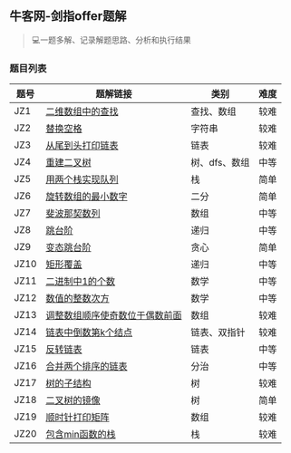 ## 牛客网-剑指offer题解

> 💻一题多解、记录解题思路、分析和执行结果

### 题目列表

| 题号 | 题解链接 | 类别 | 难度 |
| ---- | ---- | ----| ----| 
| JZ1 | [二维数组中的查找](https://github.com/huangjianxian/Nowcoder-SwordForOffer/blob/master/JZ-OFFER/%E7%AC%AC%E4%B8%80%E9%A2%98%20%E4%BA%8C%E7%BB%B4%E6%95%B0%E7%BB%84%E4%B8%AD%E7%9A%84%E6%9F%A5%E6%89%BE.md) | 查找、数组 | 较难 |
| JZ2 | [替换空格](https://github.com/huangjianxian/Nowcoder-SwordForOffer/blob/master/JZ-OFFER/%E7%AC%AC%E4%BA%8C%E9%A2%98%20%E6%9B%BF%E6%8D%A2%E7%A9%BA%E6%A0%BC.md) | 字符串 | 较难 |
| JZ3 | [从尾到头打印链表](https://github.com/huangjianxian/Nowcoder-SwordForOffer/blob/master/JZ-OFFER/%E7%AC%AC%E4%B8%89%E9%A2%98%20%E4%BB%8E%E5%B0%BE%E5%88%B0%E5%A4%B4%E6%89%93%E5%8D%B0%E9%93%BE%E8%A1%A8.md) | 链表 | 较难 |
| JZ4 | [重建二叉树](https://github.com/huangjianxian/Nowcoder-SwordForOffer/blob/master/JZ-OFFER/%E7%AC%AC%E5%9B%9B%E9%A2%98%20%E9%87%8D%E5%BB%BA%E4%BA%8C%E5%8F%89%E6%A0%91.md) | 树、dfs、数组 | 中等 |
| JZ5 | [用两个栈实现队列](https://github.com/huangjianxian/Nowcoder-SwordForOffer/blob/master/JZ-OFFER/%E7%AC%AC%E4%BA%94%E9%A2%98%20%E7%94%A8%E4%B8%A4%E4%B8%AA%E6%A0%88%E5%AE%9E%E7%8E%B0%E9%98%9F%E5%88%97.md) | 栈 | 简单 |
| JZ6 | [旋转数组的最小数字](https://github.com/huangjianxian/Nowcoder-SwordForOffer/blob/master/JZ-OFFER/%E7%AC%AC%E5%85%AD%E9%A2%98%20%E6%97%8B%E8%BD%AC%E6%95%B0%E7%BB%84%E7%9A%84%E6%9C%80%E5%B0%8F%E6%95%B0%E5%AD%97.md) | 二分 | 简单 |
| JZ7 | [斐波那契数列](https://github.com/huangjianxian/Nowcoder-SwordForOffer/blob/master/JZ-OFFER/%E7%AC%AC%E4%B8%83%E9%A2%98%20%E6%96%90%E6%B3%A2%E9%82%A3%E5%A5%91%E6%95%B0%E5%88%97.md) | 数组 | 中等 |
| JZ8 | [跳台阶](https://github.com/huangjianxian/Nowcoder-SwordForOffer/blob/master/JZ-OFFER/%E7%AC%AC%E5%85%AB%E9%A2%98%20%E8%B7%B3%E5%8F%B0%E9%98%B6.md) | 递归 | 中等 |
| JZ9 | [变态跳台阶](https://github.com/huangjianxian/Nowcoder-SwordForOffer/blob/master/JZ-OFFER/%E7%AC%AC%E4%B9%9D%E9%A2%98%20%E5%8F%98%E6%80%81%E8%B7%B3%E5%8F%B0%E9%98%B6.md) | 贪心 | 简单 |
| JZ10 | [矩形覆盖](https://github.com/huangjianxian/Nowcoder-SwordForOffer/blob/master/JZ-OFFER/%E7%AC%AC%E5%8D%81%E9%A2%98%20%E7%9F%A9%E5%BD%A2%E8%A6%86%E7%9B%96.md) | 递归 | 中等 |
| JZ11 | [二进制中1的个数](https://github.com/huangjianxian/Nowcoder-SwordForOffer/blob/master/JZ-OFFER/%E7%AC%AC%E5%8D%81%E4%B8%80%E9%A2%98%20%E4%BA%8C%E8%BF%9B%E5%88%B6%E4%B8%AD1%E7%9A%84%E4%B8%AA%E6%95%B0.md) | 数学 | 中等 |
| JZ12 | [数值的整数次方](https://github.com/huangjianxian/Nowcoder-SwordForOffer/blob/master/JZ-OFFER/%E7%AC%AC%E5%8D%81%E4%BA%8C%E9%A2%98%20%E6%95%B0%E5%80%BC%E7%9A%84%E6%95%B4%E6%95%B0%E6%AC%A1%E6%96%B9.md) | 数学 | 中等 |
| JZ13 | [调整数组顺序使奇数位于偶数前面](https://github.com/huangjianxian/Nowcoder-SwordForOffer/blob/master/JZ-OFFER/%E7%AC%AC%E5%8D%81%E4%B8%89%E9%A2%98%20%E8%B0%83%E6%95%B4%E6%95%B0%E7%BB%84%E9%A1%BA%E5%BA%8F%E4%BD%BF%E5%A5%87%E6%95%B0%E4%BD%8D%E4%BA%8E%E5%81%B6%E6%95%B0%E5%89%8D%E9%9D%A2.md) | 数组 | 较难 |
| JZ14 | [链表中倒数第k个结点](https://github.com/huangjianxian/Nowcoder-SwordForOffer/blob/master/JZ-OFFER/%E7%AC%AC%E5%8D%81%E5%9B%9B%E9%A2%98%20%E9%93%BE%E8%A1%A8%E4%B8%AD%E5%80%92%E6%95%B0%E7%AC%ACk%E4%B8%AA%E7%BB%93%E7%82%B9.md) |  链表、双指针 | 较难 |
| JZ15 | [反转链表](https://github.com/huangjianxian/Nowcoder-SwordForOffer/blob/master/JZ-OFFER/%E7%AC%AC%E5%8D%81%E4%BA%94%E9%A2%98%20%E5%8F%8D%E8%BD%AC%E9%93%BE%E8%A1%A8.md) | 链表 | 中等 |
| JZ16 | [合并两个排序的链表](https://github.com/huangjianxian/Nowcoder-SwordForOffer/blob/master/JZ-OFFER/%E7%AC%AC%E5%8D%81%E5%85%AD%E9%A2%98%20%E5%90%88%E5%B9%B6%E4%B8%A4%E4%B8%AA%E6%8E%92%E5%BA%8F%E7%9A%84%E9%93%BE%E8%A1%A8.md) | 分治 | 中等 |
| JZ17 | [树的子结构](https://github.com/huangjianxian/Nowcoder-SwordForOffer/blob/master/JZ-OFFER/%E7%AC%AC%E5%8D%81%E4%B8%83%E9%A2%98%20%E6%A0%91%E7%9A%84%E5%AD%90%E7%BB%93%E6%9E%84.md) | 树 | 较难 |
| JZ18 | [二叉树的镜像](https://github.com/huangjianxian/Nowcoder-SwordForOffer/blob/master/JZ-OFFER/%E7%AC%AC%E5%8D%81%E5%85%AB%E9%A2%98%20%E4%BA%8C%E5%8F%89%E6%A0%91%E7%9A%84%E9%95%9C%E5%83%8F.md) | 树 | 简单 |
| JZ19 | [顺时针打印矩阵](https://github.com/huangjianxian/Nowcoder-SwordForOffer/blob/master/JZ-OFFER/%E7%AC%AC%E5%8D%81%E4%B9%9D%E9%A2%98%20%E9%A1%BA%E6%97%B6%E9%92%88%E6%89%93%E5%8D%B0%E7%9F%A9%E9%98%B5.md) | 数组 | 较难 |
| JZ20 | [包含min函数的栈](https://github.com/huangjianxian/Nowcoder-SwordForOffer/blob/master/JZ-OFFER/%E7%AC%AC%E4%BA%8C%E5%8D%81%E9%A2%98%20%E5%8C%85%E5%90%ABmin%E5%87%BD%E6%95%B0%E7%9A%84%E6%A0%88.md) | 栈 | 较难 |
